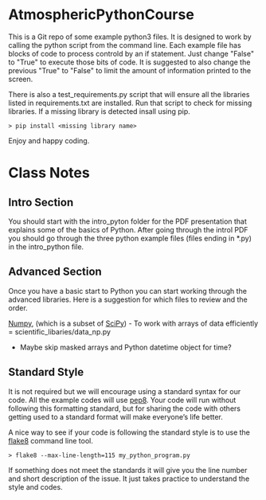 # AtmosphericPythonCourse

This is a Git repo of some example python3 files. It is designed to work by calling the
python script from the command line. Each example file has blocks of code to process
controld by an if statement. Just change "False" to "True" to execute those bits of code.
It is suggested to also change the previous "True" to "False" to limit the amount of
information printed to the screen.

There is also a test_requirements.py script that will ensure all the libraries listed
in requirements.txt are installed. Run that script to check for missing libraries.
If a missing library is detected insall using pip.
```
> pip install <missing library name>
```
Enjoy and happy coding.


# Class Notes
## Intro Section
You should start with the intro_pyton folder for the PDF presentation that explains some of the basics of Python. After going through the introl PDF you should go through the three python example files (files ending in \*.py) in the intro_python file.

## Advanced Section
Once you have a basic start to Python you can start working through the advanced libraries. Here is a suggestion for which files to review and the order.

[Numpy](https://docs.scipy.org/doc/numpy/reference/), (which is a subset of [SciPy](https://www.quora.com/What-is-the-difference-between-NumPy-and-SciPy)) - To work with arrays of data efficiently = scientific_libaries/data_np.py
* Maybe skip masked arrays and Python datetime object for time?




## Standard Style
It is not required but we will encourage using a standard syntax for our code. All the example codes will use [pep8](https://www.python.org/dev/peps/pep-0008/). Your code will run without following this formatting standard, but for sharing the code with others getting used to a standard format will make everyone’s life better.

A nice way to see if your code is following the standard style is to use the [flake8](https://pypi.org/project/flake8/) command line tool. 
```
> flake8 --max-line-length=115 my_python_program.py
```

If something does not meet the standards it will give you the line number and short description of the issue. It just takes practice to understand the style and codes.
